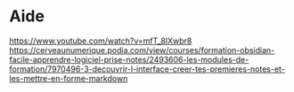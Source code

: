 # Aide

https://www.youtube.com/watch?v=mfT_8IXwbr8
https://cerveaunumerique.podia.com/view/courses/formation-obsidian-facile-apprendre-logiciel-prise-notes/2493606-les-modules-de-formation/7970496-3-decouvrir-l-interface-creer-tes-premieres-notes-et-les-mettre-en-forme-markdown

